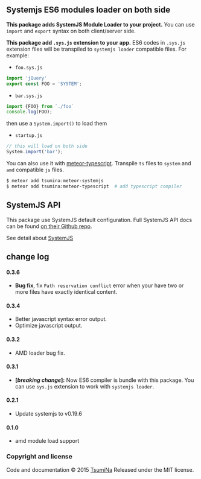 ## Systemjs ES6 modules loader on both side

**This package adds SystemJS Module Loader to your project.** 
You can use `import` and `export` syntax on both client/server side.

**This package add `.sys.js` extension to your app.** 
ES6 codes in `.sys.js` extension files will be transpiled to `systemjs loader` compatible files. For example:

* `foo.sys.js`

```javascript
import 'jQuery'
export const FOO = 'SYSTEM';
```

* `bar.sys.js`

```js
import {FOO} from `./foo`
console.log(FOO);
```
then use a `System.import()` to load them

* `startup.js`

```js
// this will load on both side
System.import('bar');
```

You can also use it with [meteor-typescript](https://github.com/TsumiNa/meteor-typescript). Transpile `ts` files to `system` and `amd` compatible `js` files.
```bash
$ meteor add tsumina:meteor-systemjs
$ meteor add tsumina:meteor-typescript  # add typescript compiler
```

## SystemJS API
This package use SystemJS default configuration. Full SystemJS API docs can be found [on their Github repo](https://github.com/systemjs/systemjs/blob/master/docs/system-api.md).

See detail about [SystemJS](https://github.com/systemjs/systemjs)


## change log

#### 0.3.6
- **Bug fix**, fix `Path reservation conflict` error when your have two or more files have exactly identical content.

#### 0.3.4
- Better javascript syntax error output.
- Optimize javascript output.

#### 0.3.2
- AMD loader bug fix.

#### 0.3.1
- **[*breaking change*]:** Now ES6 compiler is bundle with this package. You can use `sys.js` extension to work with `systemjs loader`.

#### 0.2.1
- Update systemjs to v0.19.6

#### 0.1.0
- amd module load support


### Copyright and license

Code and documentation &copy; 2015 [TsumiNa](https://github.com/TsumiNa)
Released under the MIT license. 